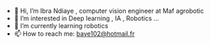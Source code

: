 - 👋 Hi, I’m Ibra Ndiaye , computer vision engineer at Maf agrobotic
- 👀 I’m interested in Deep learning , IA , Robotics ...
- 🌱 I’m currently learning robotics
- 📫 How to reach me: baye102@hotmail.fr

<!---
ibrandiay/ibrandiay is a ✨ special ✨ repository because its `README.md` (this file) appears on your GitHub profile.
You can click the Preview link to take a look at your changes.
--->
